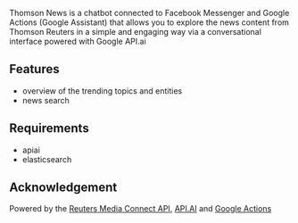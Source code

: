 Thomson News is a chatbot connected to Facebook Messenger and Google Actions (Google Assistant) that allows you to explore the news content from Thomson Reuters in a simple and engaging way via a conversational interface powered with Google API.ai

## Features

* overview of the trending topics and entities
* news search

## Requirements

* apiai
* elasticsearch

## Acknowledgement

Powered by the [Reuters Media Connect API](https://rmb.reuters.com/agency-api-demo/agency/homectrl), [API.AI](https://api.ai) and [Google Actions](https://console.actions.google.com/project/newagent-bac93/simulatorcreate)